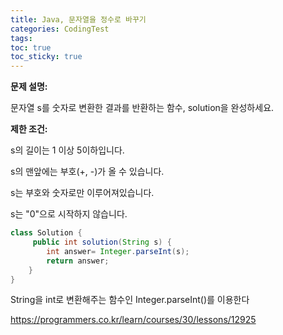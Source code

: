 ```yaml
---
title: Java, 문자열을 정수로 바꾸기
categories: CodingTest
tags: 
toc: true
toc_sticky: true
---
```


**문제 설명:**

문자열 s를 숫자로 변환한 결과를 반환하는 함수, solution을 완성하세요.

**제한 조건:**

s의 길이는 1 이상 5이하입니다.

s의 맨앞에는 부호(+, -)가 올 수 있습니다.

s는 부호와 숫자로만 이루어져있습니다.

s는 "0"으로 시작하지 않습니다.

```java
class Solution {
     public int solution(String s) {
        int answer= Integer.parseInt(s);
        return answer;
    }
}
```
String을 int로 변환해주는 함수인 Integer.parseInt()를 이용한다

https://programmers.co.kr/learn/courses/30/lessons/12925